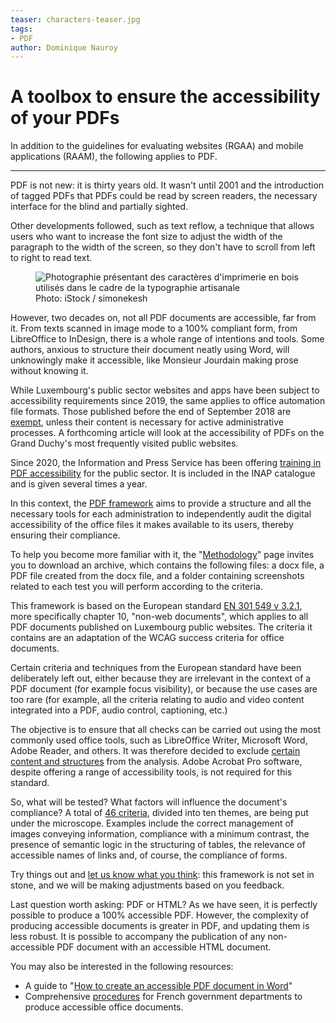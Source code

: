 ```yaml
---
teaser: characters-teaser.jpg
tags:
- PDF
author: Dominique Nauroy
---
```

<hgroup>
	<h1>A toolbox to ensure the accessibility of your PDFs</h1>
	<p>In addition to the guidelines for evaluating websites (RGAA) and mobile applications (RAAM), the following applies to PDF.</p>
</hgroup>
<hr>
<div class="intro">
    <p>PDF is not new: it is thirty years old. It wasn't until 2001 and the introduction of tagged PDFs that PDFs could be read by screen readers, the necessary interface for the blind and partially sighted.</p>
</div>
<p>Other developments followed, such as text reflow, a technique that allows users who want to increase the font size to adjust the width of the paragraph to the width of the screen, so they don't have to scroll from left to right to read text.</p>
<figure role="group" aria-label="Photo: iStock / simonekesh" class="pic">
    <img src="../../../../content/fr/news/img/characters.jpg" alt="Photographie présentant des caractères d'imprimerie en bois utilisés dans le cadre de la typographie artisanale">
    <figcaption>Photo: iStock / simonekesh</figcaption>
</figure>
<p>However, two decades on, not all PDF documents are accessible, far from it. From texts scanned in image mode to a 100% compliant form, from LibreOffice to InDesign, there is a whole range of intentions and tools. Some authors, anxious to structure their document neatly using Word, will unknowingly make it accessible, like Monsieur Jourdain making prose without knowing it.</p>
<p>While Luxembourg's public sector websites and apps have been subject to accessibility requirements since 2019, the same applies to office automation file formats. Those published before the end of September 2018 are <a href="https://legilux.public.lu/eli/etat/leg/loi/2019/05/28/a373/jo">exempt</a>, unless their content is necessary for active administrative processes. A forthcoming article will look at the accessibility of PDFs on the Grand Duchy's most frequently visited public websites.</p>
<p>Since 2020, the Information and Press Service has been offering <a href="https://fonction-publique.public.lu/fr/formation-developpement/catalogue-formations/secteur-etatique/04organisat/04-6-egalch/et_04-6-3-31.html">training in PDF accessibility</a> for the public sector. It is included in the INAP catalogue and is given several times a year.</p>
<p>In this context, the <a href="../rapdf1/index.html">PDF framework</a> aims to provide a structure and all the necessary tools for each administration to independently audit the digital accessibility of the office files it makes available to its users, thereby ensuring their compliance.</p>
<p>To help you become more familiar with it, the "<a href="../rapdf1/methodologie.html">Methodology</a>" page invites you to download an archive, which contains the following files: a docx file, a PDF file created from the docx file, and a folder containing screenshots related to each test you will perform according to the criteria.</p>
<p>This framework is based on the European standard <a href="https://www.etsi.org/deliver/etsi_en/301500_301599/301549/03.02.01_60/en_301549v030201p.pdf">EN 301 549 v 3.2.1</a>, more specifically chapter 10, "non-web documents", which applies to all PDF documents published on Luxembourg public websites. The criteria it contains are an adaptation of the WCAG success criteria for office documents.</p>
<p>Certain criteria and techniques from the European standard have been deliberately left out, either because they are irrelevant in the context of a PDF document (for example focus visibility), or because the use cases are too rare (for example, all the criteria relating to audio and video content integrated into a PDF, audio control, captioning, etc.)</p>
<p>The objective is to ensure that all checks can be carried out using the most commonly used office tools, such as LibreOffice Writer, Microsoft Word, Adobe Reader, and others. It was therefore decided to exclude <a href="../rapdf1/referentiel-technique.html#non-compliant-content-types">certain content and structures</a> from the analysis. Adobe Acrobat Pro software, despite offering a range of accessibility tools, is not required for this standard.</p>
<p>So, what will be tested? What factors will influence the document's compliance? A total of <a href="../rapdf1/referentiel-technique.html#topic-1">46 criteria</a>, divided into ten themes, are being put under the microscope. Examples include the correct management of images conveying information, compliance with a minimum contrast, the presence of semantic logic in the structuring of tables, the relevance of accessible names of links and, of course, the compliance of forms.</p>
<p>Try things out and <a href="../contact.html">let us know what you think</a>: this framework is not set in stone, and we will be making adjustments based on you feedback.</p>
<p>Last question worth asking: PDF or HTML? As we have seen, it is perfectly possible to produce a 100% accessible PDF. However, the complexity of producing accessible documents is greater in PDF, and updating them is less robust. It is possible to accompany the publication of any non-accessible PDF document with an accessible HTML document.</p>
<p>You may also be interested in the following resources:</p>
<ul>
<li>A guide to "<a href="https://pointdevuesurlaville.org/creer-un-document-accessible-avec-word/">How to create an accessible PDF document in Word</a>"</li>
<li>Comprehensive <a href="https://disic.github.io/guides-documents_bureautiques_accessibles/html/">procedures</a> for French government departments to produce accessible office documents.</li>
</ul>
